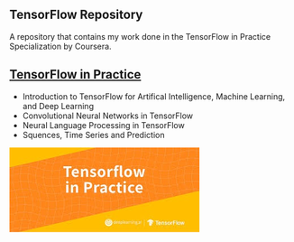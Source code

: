 ## TensorFlow Repository
A repository that contains my work done in the TensorFlow in Practice Specialization by Coursera.

## [TensorFlow in Practice](https://github.com/JavierMedel/TensorFlow-In-Practice)
* Introduction to   TensorFlow for Artifical Intelligence, Machine Learning, and Deep Learning
* Convolutional Neural Networks in TensorFlow
* Neural Language Processing in TensorFlow
* Squences, Time Series and Prediction

![image](https://github.com/JavierMedel/jmdl.ai/blob/master/images/TensorFlow%20in%20Practice.jpg)

